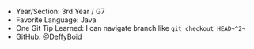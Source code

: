 - Year/Section: 3rd Year / G7
- Favorite Language: Java
- One Git Tip Learned: I can navigate branch like `git checkout HEAD~^2~`
- GitHub: @DeffyBoid